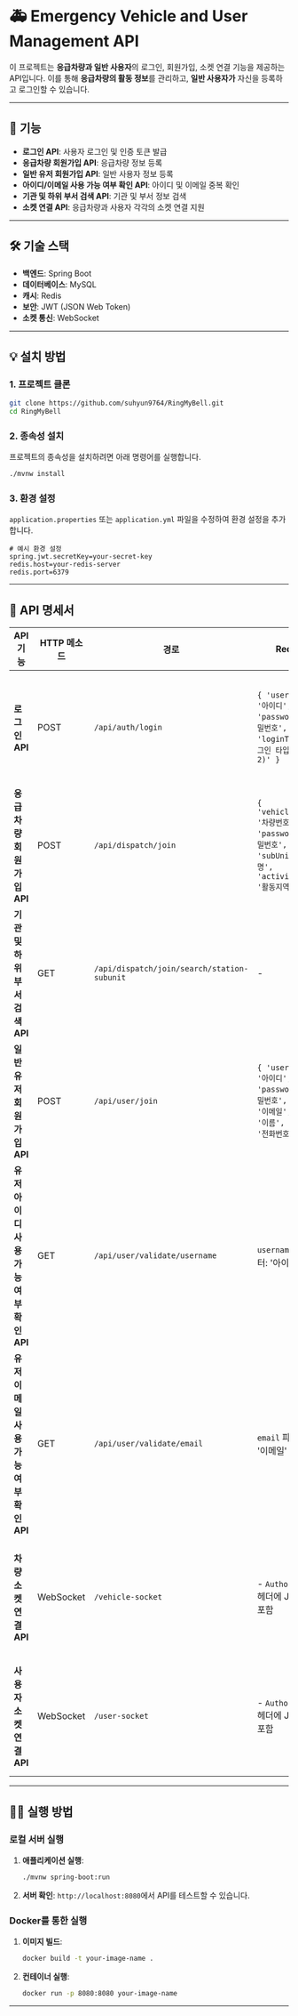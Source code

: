 # 🚑 Emergency Vehicle and User Management API

이 프로젝트는 **응급차량과 일반 사용자**의 로그인, 회원가입, 소켓 연결 기능을 제공하는 API입니다. 
이를 통해 **응급차량의 활동 정보**를 관리하고, **일반 사용자가** 자신을 등록하고 로그인할 수 있습니다.

---

## 🚀 기능

- **로그인 API**: 사용자 로그인 및 인증 토큰 발급
- **응급차량 회원가입 API**: 응급차량 정보 등록
- **일반 유저 회원가입 API**: 일반 사용자 정보 등록
- **아이디/이메일 사용 가능 여부 확인 API**: 아이디 및 이메일 중복 확인
- **기관 및 하위 부서 검색 API**: 기관 및 부서 정보 검색
- **소켓 연결 API**: 응급차량과 사용자 각각의 소켓 연결 지원

---

## 🛠️ 기술 스택

- **백엔드**: Spring Boot
- **데이터베이스**: MySQL
- **캐시**: Redis
- **보안**: JWT (JSON Web Token)
- **소켓 통신**: WebSocket

---

## 💡 설치 방법

### 1. 프로젝트 클론

```bash
git clone https://github.com/suhyun9764/RingMyBell.git
cd RingMyBell
```

### 2. 종속성 설치

프로젝트의 종속성을 설치하려면 아래 명령어를 실행합니다.

```bash
./mvnw install
```

### 3. 환경 설정

`application.properties` 또는 `application.yml` 파일을 수정하여 환경 설정을 추가합니다.

```properties
# 예시 환경 설정
spring.jwt.secretKey=your-secret-key
redis.host=your-redis-server
redis.port=6379
```

---

## 📑 API 명세서

| **API 기능**                        | **HTTP 메소드** | **경로**                                     | **Request**                                                                                  | **Response**                                                                                      |
|------------------------------------|----------------|-------------------------------------------|----------------------------------------------------------------------------------------------|--------------------------------------------------------------------------------------------------|
| **로그인 API**                     | POST           | `/api/auth/login`                         | `{ 'username': '아이디', 'password': '비밀번호', 'loginType': '로그인 타입(1 또는 2)' }`          | - 로그인 성공 시 `Authorization` 헤더와 `Set-Cookie`에 `Refresh Token` 포함.<br> - 인증 실패 시 오류 메시지 |
| **응급차량 회원가입 API**           | POST           | `/api/dispatch/join`                      | `{ 'vehicleNumber': '차량번호', 'password': '비밀번호', 'subUnit': '부서명', 'activityArea': '활동지역' }` | - 차량 등록 성공 시 `Response` 객체 반환.<br> - 차량번호 중복, 형식 오류, 부서 선택 오류 시 오류 메시지     |
| **기관 및 하위 부서 검색 API**      | GET            | `/api/dispatch/join/search/station-subunit` | -                                                                                           | - 검색된 기관 및 하위 부서 정보 반환                                                             |
| **일반유저 회원가입 API**           | POST           | `/api/user/join`                          | `{ 'username': '아이디', 'password': '비밀번호', 'email': '이메일', 'name': '이름', 'phone': '전화번호' }` | - 회원가입 완료 시 `Response` 객체 반환.<br> - 아이디 중복, 이메일 중복, 형식 오류 시 오류 메시지        |
| **유저 아이디 사용 가능 여부 확인 API** | GET            | `/api/user/validate/username`             | `username` 파라미터: '아이디'                                                                 | - 아이디 사용 가능 여부와 오류 메시지 반환 (사용 가능, 중복, 글자 수 오류 등)                    |
| **유저 이메일 사용 가능 여부 확인 API** | GET            | `/api/user/validate/email`                | `email` 파라미터: '이메일'                                                                    | - 이메일 사용 가능 여부와 오류 메시지 반환 (사용 가능, 중복, 형식 오류 등)                      |
| **차량 소켓 연결 API**               | WebSocket      | `/vehicle-socket`                         | - `Authorization` 헤더에 JWT 토큰 포함                                                       | - 소켓 연결 성공 시 200 OK 반환.<br> - 401 Unauthorized: 토큰이 유효하지 않거나 권한이 없는 경우 반환. |
| **사용자 소켓 연결 API**            | WebSocket      | `/user-socket`                            | - `Authorization` 헤더에 JWT 토큰 포함                                                       | - 소켓 연결 성공 시 200 OK 반환.<br> - 401 Unauthorized: 토큰이 유효하지 않거나 권한이 없는 경우 반환. |

---

## 🏃‍♂️ 실행 방법

### 로컬 서버 실행

1. **애플리케이션 실행**:
   ```bash
   ./mvnw spring-boot:run
   ```

2. **서버 확인**: `http://localhost:8080`에서 API를 테스트할 수 있습니다.

### Docker를 통한 실행

1. **이미지 빌드**:
   ```bash
   docker build -t your-image-name .
   ```

2. **컨테이너 실행**:
   ```bash
   docker run -p 8080:8080 your-image-name
   ```

---
